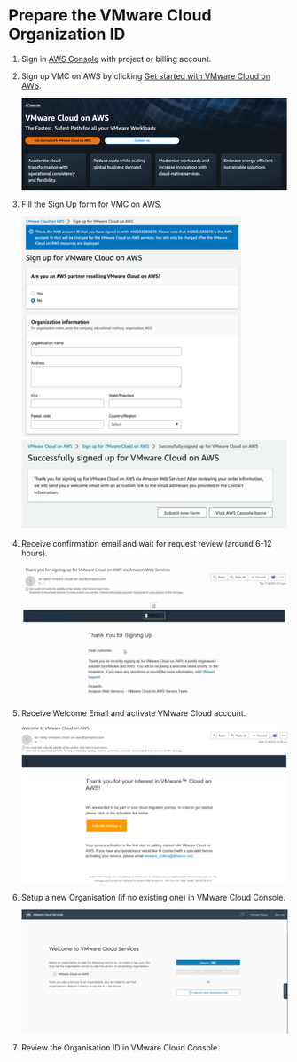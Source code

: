 # Prepare the VMware Cloud Organization ID 
1.	Sign in [AWS Console](https://us-east-1.console.aws.amazon.com/console/home) with project or billing account.
2.	Sign up VMC on AWS by clicking [Get started with VMware Cloud on AWS](https://aws.amazon.com/vmware/).

    <img src="./media/vmc-get-started.png" width=600>

3.	Fill the Sign Up form for VMC on AWS.

    <img src="./media/vmc-signup-1.png" width=400>

    <img src="./media/vmc-signup-2.png" width=600>

4.	Receive confirmation email and wait for request review (around 6-12 hours).

    <img src="././media/vmc-signup-confirmation.png" width=600>

5.	Receive Welcome Email and activate VMware Cloud account.

    <img src="./media/vmc-welcome-email.png" width=600>

6.	Setup a new Organisation (if no existing one) in VMware Cloud Console.

    <img src="./media/vmc-new-org.png" width=600>

7.	Review the Organisation ID in VMware Cloud Console.

